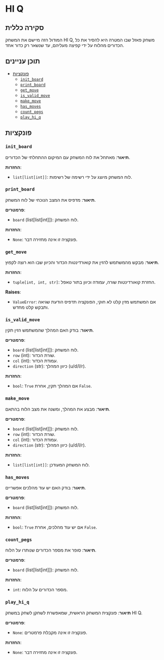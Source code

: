 # HI Q

## סקירה כללית

המודול הזה מיישם את המשחק HI Q, משחק פאזל שבו המטרה היא להסיר את כל הכדורים מהלוח על ידי קפיצה מעליהם, עד שנשאר רק כדור אחד.

## תוכן עניינים

- [פונקציות](#functions)
  - [`init_board`](#init_board)
  - [`print_board`](#print_board)
  - [`get_move`](#get_move)
  - [`is_valid_move`](#is_valid_move)
  - [`make_move`](#make_move)
  - [`has_moves`](#has_moves)
  - [`count_pegs`](#count_pegs)
  - [`play_hi_q`](#play_hi_q)

## פונקציות

### `init_board`

**תיאור**: מאתחל את לוח המשחק עם המיקום ההתחלתי של הכדורים.

**החזרות**:
- `list[list[int]]`: לוח המשחק מיוצג על ידי רשימה של רשימות.

### `print_board`

**תיאור**: מדפיס את המצב הנוכחי של לוח המשחק.

**פרמטרים**:
- `board` (list[list[int]]): לוח המשחק.

**החזרות**:
- `None`: פונקציה זו אינה מחזירה דבר.

### `get_move`

**תיאור**: מבקש מהמשתמש להזין את קואורדינטות הכדור והכיוון שבו הוא רוצה לקפוץ.

**החזרות**:
- `tuple[int, int, str]`: החזרת קואורדינטות שורה, עמודה וכיוון בתור טאפל.

**Raises**:
- `ValueError`: אם המשתמש מזין קלט לא חוקי, הפונקציה תדפיס הודעת שגיאה ותבקש קלט מחדש.

### `is_valid_move`

**תיאור**: בודק האם המהלך שהמשתמש הזין תקין.

**פרמטרים**:
- `board` (list[list[int]]): לוח המשחק.
- `row` (int): שורת הכדור.
- `col` (int): עמודת הכדור.
- `direction` (str): כיוון המהלך (u/d/l/r).

**החזרות**:
- `bool`: `True` אם המהלך תקין, אחרת `False`.

### `make_move`

**תיאור**: מבצע את המהלך, ומשנה את מצב הלוח בהתאם.

**פרמטרים**:
- `board` (list[list[int]]): לוח המשחק.
- `row` (int): שורת הכדור.
- `col` (int): עמודת הכדור.
- `direction` (str): כיוון המהלך (u/d/l/r).

**החזרות**:
- `list[list[int]]`: לוח המשחק המעודכן.

### `has_moves`

**תיאור**: בודק האם יש עוד מהלכים אפשריים.

**פרמטרים**:
- `board` (list[list[int]]): לוח המשחק.

**החזרות**:
- `bool`: `True` אם יש עוד מהלכים, אחרת `False`.

### `count_pegs`

**תיאור**: סופר את מספר הכדורים שנותרו על הלוח.

**פרמטרים**:
- `board` (list[list[int]]): לוח המשחק.

**החזרות**:
- `int`: מספר הכדורים על הלוח.

### `play_hi_q`

**תיאור**: פונקצית המשחק הראשית, שמאפשרת לשחקן לשחק במשחק HI Q.

**פרמטרים**:
- `None`: פונקציה זו אינה מקבלת פרמטרים.

**החזרות**:
- `None`: פונקציה זו אינה מחזירה דבר.